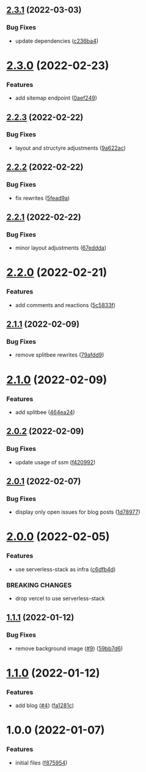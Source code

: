 ## [2.3.1](https://github.com/rfoel/rfoel.dev/compare/v2.3.0...v2.3.1) (2022-03-03)


### Bug Fixes

* update dependencies ([c236ba4](https://github.com/rfoel/rfoel.dev/commit/c236ba4238f585adae594c461e02cb09f382eb52))

# [2.3.0](https://github.com/rfoel/rfoel.dev/compare/v2.2.3...v2.3.0) (2022-02-23)


### Features

* add sitemap endpoint ([0aef249](https://github.com/rfoel/rfoel.dev/commit/0aef24976c75cc55571f4a96dbe6efda57acb241))

## [2.2.3](https://github.com/rfoel/rfoel.dev/compare/v2.2.2...v2.2.3) (2022-02-22)


### Bug Fixes

* layout and structyre adjustments ([9a622ac](https://github.com/rfoel/rfoel.dev/commit/9a622ac0fed607bca62684d0acfdd9278df2a8cf))

## [2.2.2](https://github.com/rfoel/rfoel.dev/compare/v2.2.1...v2.2.2) (2022-02-22)


### Bug Fixes

* fix rewrites ([5fead9a](https://github.com/rfoel/rfoel.dev/commit/5fead9a05a9f295747fc14229a57fc914aa4ae9d))

## [2.2.1](https://github.com/rfoel/rfoel.dev/compare/v2.2.0...v2.2.1) (2022-02-22)


### Bug Fixes

* minor layout adjustments ([67eddda](https://github.com/rfoel/rfoel.dev/commit/67eddda1b49fcab381987fab540c767a18da47d7))

# [2.2.0](https://github.com/rfoel/rfoel.dev/compare/v2.1.1...v2.2.0) (2022-02-21)


### Features

* add comments and reactions ([5c5833f](https://github.com/rfoel/rfoel.dev/commit/5c5833faf423fc1de787c9455ef613cd13ff5b8b))

## [2.1.1](https://github.com/rfoel/rfoel.dev/compare/v2.1.0...v2.1.1) (2022-02-09)


### Bug Fixes

* remove splitbee rewrites ([79afdd9](https://github.com/rfoel/rfoel.dev/commit/79afdd9570e9559325cb49bd74031f62d060b9e4))

# [2.1.0](https://github.com/rfoel/rfoel.dev/compare/v2.0.2...v2.1.0) (2022-02-09)


### Features

* add splitbee ([464ea24](https://github.com/rfoel/rfoel.dev/commit/464ea2406057da9aca79998754c28899b2fe7d2d))

## [2.0.2](https://github.com/rfoel/rfoel.dev/compare/v2.0.1...v2.0.2) (2022-02-09)


### Bug Fixes

* update usage of ssm ([f420992](https://github.com/rfoel/rfoel.dev/commit/f42099201b5c133a8271df967d7fb7a7e298a243))

## [2.0.1](https://github.com/rfoel/rfoel.dev/compare/v2.0.0...v2.0.1) (2022-02-07)


### Bug Fixes

* display only open issues for blog posts ([1d78977](https://github.com/rfoel/rfoel.dev/commit/1d78977171140cfe76f678736f6d68990d9b580f))

# [2.0.0](https://github.com/rfoel/rfoel.dev/compare/v1.1.1...v2.0.0) (2022-02-05)


### Features

* use serverless-stack as infra ([c6dfb4d](https://github.com/rfoel/rfoel.dev/commit/c6dfb4d44a07b463d55ae1142772bf08e2f8f390))


### BREAKING CHANGES

* drop vercel to use serverless-stack

## [1.1.1](https://github.com/rfoel/rfoel.dev/compare/v1.1.0...v1.1.1) (2022-01-12)


### Bug Fixes

* remove background image ([#9](https://github.com/rfoel/rfoel.dev/issues/9)) ([59bb7d6](https://github.com/rfoel/rfoel.dev/commit/59bb7d66202cd7e51ae53ef4c9eb2d2b49c2b508))

# [1.1.0](https://github.com/rfoel/rfoel.dev/compare/v1.0.0...v1.1.0) (2022-01-12)


### Features

* add blog ([#4](https://github.com/rfoel/rfoel.dev/issues/4)) ([fa1281c](https://github.com/rfoel/rfoel.dev/commit/fa1281c45fc4441aaaefc3ff3c133c51e8bc1e77))

# 1.0.0 (2022-01-07)


### Features

* initial files ([f875954](https://github.com/rfoel/rfoel.dev/commit/f8759544cd53bf9fbfc5424b25d618064d9b7e28))
